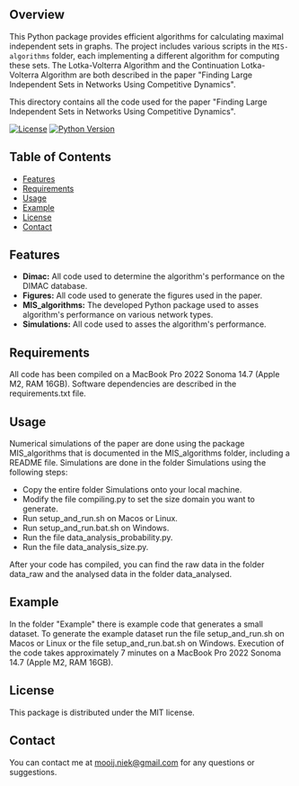## Overview

This Python package provides efficient algorithms for calculating maximal independent sets in graphs. The project includes various scripts in the `MIS-algorithms` folder, each implementing a different algorithm for computing these sets. The Lotka-Volterra Algorithm and the Continuation Lotka-Volterra Algorithm are both described in the paper "Finding Large Independent Sets in Networks Using Competitive Dynamics".

This directory contains all the code used for the paper "Finding Large Independent Sets in Networks Using Competitive Dynamics".

[![License](https://img.shields.io/badge/license-MIT-blue.svg)](https://opensource.org/licenses/MIT)
[![Python Version](https://img.shields.io/badge/python-3.6%2B-blue.svg)](https://www.python.org/downloads/)

## Table of Contents

- [Features](#features)
- [Requirements](#requirements)
- [Usage](#usage)
- [Example](#example)
- [License](#license)
- [Contact](#contact)

## Features
- **Dimac:** All code used to determine the algorithm's performance on the DIMAC database.
- **Figures:** All code used to generate the figures used in the paper.
- **MIS_algorithms:** The developed Python package used to asses algorithm's performance on various network types.
- **Simulations:** All code used to asses the algorithm's performance.

## Requirements
All code has been compiled on a MacBook Pro 2022 Sonoma 14.7 (Apple M2, RAM 16GB). Software dependencies are described in the requirements.txt file.

## Usage
Numerical simulations of the paper are done using the package MIS_algorithms that is documented in the MIS_algorithms folder, including a README file. Simulations are done in the folder Simulations using the following steps:
- Copy the entire folder Simulations onto your local machine.
- Modify the file compiling.py to set the size domain you want to generate.
- Run setup_and_run.sh on Macos or Linux.
- Run setup_and_run.bat.sh on Windows.
- Run the file data_analysis_probability.py.
- Run the file data_analysis_size.py.

After your code has compiled, you can find the raw data in the folder data_raw and the analysed data in the folder data_analysed.

## Example
In the folder "Example" there is example code that generates a small dataset. To generate the example dataset run the file setup_and_run.sh on Macos or Linux or the file setup_and_run.bat.sh on Windows. Execution of the code takes approximately 7 minutes on a MacBook Pro 2022 Sonoma 14.7 (Apple M2, RAM 16GB).

## License
This package is distributed under the MIT license.

## Contact
You can contact me at mooij.niek@gmail.com for any questions or suggestions.